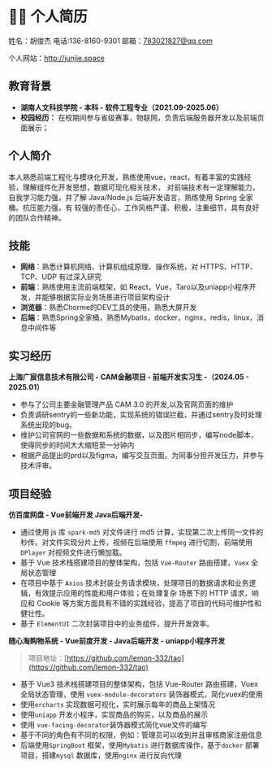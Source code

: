 # 🧑‍💻 个人简历
姓名：胡俊杰       电话:136-8160-9301       邮箱：783021827@qq.com

个人网站：http://junjie.space

## 教育背景
- **湖南人文科技学院 - 本科 - 软件工程专业（2021.09-2025.06）**
- **校园经历：** 在校期间参与省级赛事，物联网，负责后端服务器开发以及前端页面展示；

## 个人简介
本人熟悉前端工程化与模块化开发，熟练使用vue，react，有着丰富的实践经验，理解组件化开发思想，数据可现化相关技术，
对前端技术有一定理解能力，自我学习能力强，并了解 Java/Node.js 后端开发语言，熟练使用 Spring 全家桶。抗压能力强，有
较强的责任心，工作风格严谨、积极，注重细节，具有良好的团队合作精神。

## 技能
- **网络**：熟悉计算机网络、计算机组成原理、操作系统，对 HTTPS、HTTP、TCP、UDP 有过深入研究
- **前端**：熟练使用主流前端框架，如 React，Vue，Taro以及uniapp小程序开发，并能够根据实际业务场景进行项目架构设计
- **浏览器**：熟悉Chorme的DEV工具的使用，熟悉大屏开发
- **后端**：熟悉Spring全家桶，熟悉Mybatis，docker，nginx，redis，linux，消息中间件等

## 实习经历
**上海广宸信息技术有限公司 - CAM金融项目 - 前端开发实习生 -（2024.05 - 2025.01）**
- 参与了公司主要金融管理产品 CAM 3.0 的开发,以及官网页面的维护 
- 负责调研sentry的一些新功能，实现系统的错误拦截，并通过sentry及时处理系统出现的bug。
- 维护公司官网的一些数据和系统的数据，以及图片相同步，编写node脚本，使得同步的时间大大缩短至一分钟内
- 根据产品提出的prd以及figma，编写交互页面。为同事分担开发压力，并参与技术评审。


## 项目经验
**仿百度网盘 - Vue前端开发 Java后端开发-**
- 通过使用 js 库 `spark-md5` 对文件进行 md5 计算，实现第二次上传同一文件的秒传。对文件实现分片上传，视频在后端使用
`ffmpeg` 进行切割，前端使用 `DPlayer` 对视频文件进行懒加载。  
- 基于 Vue 技术栈搭建项目的整体架构，包括 `Vue-Router` 路由搭建，`Vuex` 全局状态管理  
- 在项目中基于 `Axios` 技术封装业务请求模块，处理项目的数据请求和业务逻辑，有效提示应用的性能和用户体验；在处理复杂
场景下的 HTTP 请求，响应和 Cookie 等方案方面具有不错的实践经验，提高了项目的代码可维护性和健壮性。
- 基于 `ElementUI` 二次封装项目中的业务组件，提升开发效率。

**随心淘购物系统 - Vue前度开发 - Java后端开发 - uniapp小程序开发**
> 项目地址：[https://github.com/lemon-332/tao](https://github.com/lemon-332/tao)
- 基于 Vue3 技术栈搭建项目的整体架构，包括 Vue-Router 路由搭建，Vuex 全局状态管理，使用 `vuex-module-decorators` 装饰器模式，简化vuex的使用
- 使用`ercharts` 实现数据可视化，实时展示每年的商品上架情况
- 使用`uniapp` 开发小程序，实现商品的购买，以及商品的展示
- 使用 `vue-facing-decorator`装饰器模式简化vue文件的编写 
- 基于不同的角色有不同的权限，例如：管理员可以收到并且审核商家注册信息
- 后端使用`SpringBoot` 框架，使用`Mybatis` 进行数据库操作，基于`docker` 部署项目，搭建`mysql` 数据库，使用`nginx` 进行反向代理



